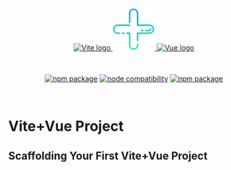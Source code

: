 <p align="center">
  <a href="https://github.com/renierwoo/vite-vue-project" target="_blank" rel="noopener noreferrer">
    <img width="180" src="https://vitejs.dev/logo.svg" alt="Vite logo"> <img width="85" src="./assets/logos/plus-sign.png" alt="Plus logo"> <img width="180" src="https://vuejs.org/logo.svg" alt="Vue logo">
  </a>
</p>
<br/>
<p align="center">
  <a href="https://npmjs.com/package/vite"><img src="https://img.shields.io/npm/v/vite.svg" alt="npm package"></a>
  <a href="https://nodejs.org/en/about/previous-releases"><img src="https://img.shields.io/node/v/vite.svg" alt="node compatibility"></a>
  <a href="https://npmjs.com/package/vue"><img src="https://img.shields.io/npm/v/vue.svg" alt="npm package"></a>
</p>
<br/>

# Vite+Vue Project

## Scaffolding Your First Vite+Vue Project
